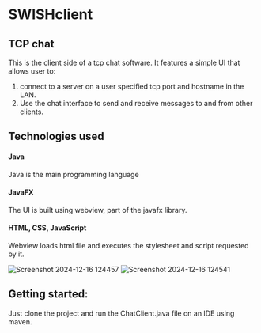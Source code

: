 # SWISHclient
## TCP chat
This is the client side of a tcp chat software. It features a simple UI that allows user to:
  1. connect to a server on a user specified tcp port and hostname in the LAN.
  2. Use the chat interface to send and receive messages to and from other clients.

## Technologies used

#### Java
  Java is the main programming language
#### JavaFX
  The UI is built using webview, part of the javafx library.
#### HTML, CSS, JavaScript
  Webview loads html file and executes the stylesheet and script requested by it.

  
![Screenshot 2024-12-16 124457](https://github.com/user-attachments/assets/832e7263-ed1b-418a-826f-3bfa7df798e8)
![Screenshot 2024-12-16 124541](https://github.com/user-attachments/assets/9e05b397-f2c3-4c0e-b156-51a3e8b27756)

## Getting started:
  Just clone the project and run the ChatClient.java file on an IDE using maven.
